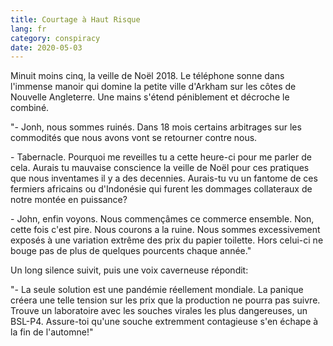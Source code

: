 ```yaml
---
title: Courtage à Haut Risque
lang: fr
category: conspiracy
date: 2020-05-03
---
```


Minuit moins cinq, la veille de Noël 2018. Le téléphone sonne dans l'immense manoir qui domine la petite ville d'Arkham
sur les côtes de Nouvelle Angleterre. Une mains s'étend péniblement et décroche le combiné.

"\- Jonh, nous sommes ruinés. Dans 18 mois certains arbitrages sur les commodités que nous avons vont se retourner contre nous.

\- Tabernacle. Pourquoi me reveilles tu a cette heure-ci pour me parler de cela. Aurais tu mauvaise conscience la veille de Noël 
pour ces pratiques que nous inventames il y a des decennies. Aurais-tu vu un fantome de ces fermiers africains ou d'Indonésie qui
furent les dommages collateraux de notre montée en puissance?

\- John, enfin voyons. Nous commençâmes ce commerce ensemble. Non, cette fois c'est pire. Nous courons a la ruine. Nous sommes
excessivement exposés à une variation extrême des prix du papier toilette. Hors celui-ci ne bouge pas de plus de quelques pourcents chaque année."

Un long silence suivit, puis une voix caverneuse répondit:

"\- La seule solution est une pandémie réellement mondiale. La panique créera une telle tension sur les prix que la production ne pourra
pas suivre. Trouve un laboratoire avec les souches virales les plus dangereuses, un BSL-P4. Assure-toi qu'une souche extremment contagieuse 
s'en échape à la fin de l'automne!"
